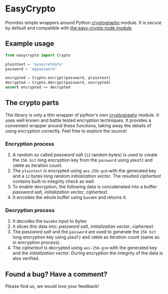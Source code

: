 # EasyCrypto

Provides simple wrappers around Python [cryptography](https://cryptography.io/en/latest/) module. It is secure by default and compatible with [the easy-crypto node module](https://www.npmjs.com/package/@emartech/easy-crypto).

## Example usage

```python
from easycrypto import Crypto

plaintext = 'mysecretdata'
password = 'mypassword'

encrypted = Crypto.encrypt(password, plaintext)
decrypted = Crypto.decrypt(password, encrypted)
assert encrypted == decrypted
```

## The crypto parts

The library is only a thin wrapper of python's own [cryptography](https://cryptography.io/en/latest/) module. It uses well known and battle tested encryption techniques. It provides a convenient wrapper around these functions, taking away the details of using encryption correctly. Feel free to explore the source!

### Encryption process

1. A random so called _password salt_ (`12` random bytes) is used to create the `256 bit` long encryption key from the `password` using `pbkdf2` and `10000` as iteration count.
2. The `plaintext` is encrypted using `aes-256-gcm` with the generated key and a `12` bytes long random _initialization vector_. The resulted _ciphertext_ contains built-in integrity check as well.
3. To enable decryption, the following data is concatenated into a buffer: _password salt_, _initialization vector_, _ciphertext_.
4. It encodes the whole buffer using `base64` and returns it.

### Decryption process

1. It decodes the `base64` input to bytes
2. It slices this data into: _password salt_, _initialization vector_, _ciphertext_.
3. The _password salt_ and the `password` are used to generate the `256 bit` long encryption key using `pbkdf2` and `10000` as iteration count (same as in encryption process).
4. The _ciphertext_ is decrypted using `aes-256-gcm` with the generated key and the _initialization vector_. During encryption the integrity of the data is also verified.

## Found a bug? Have a comment?

Please find us, we would love your feedback!
